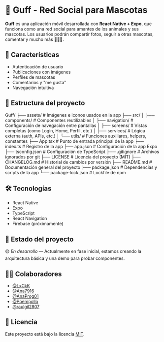 # 🐾 Guff - Red Social para Mascotas

**Guff** es una aplicación móvil desarrollada con **React Native + Expo**, que funciona como una red social para amantes de los animales y sus mascotas. Los usuarios podrán compartir fotos, seguir a otras mascotas, comentar y mucho más 🐶🐱🐰.

## 🚀 Características

- Autenticación de usuario
- Publicaciones con imágenes
- Perfiles de mascotas
- Comentarios y "me gusta"
- Navegación intuitiva

## 🧱 Estructura del proyecto
Guff/
├── assets/               # Imágenes e iconos usados en la app
├── src/
│   ├── components/       # Componentes reutilizables
│   ├── navigation/       # Configuración de navegación entre pantallas
│   ├── screens/          # Vistas completas (como Login, Home, Perfil, etc.)
│   ├── services/         # Lógica externa (auth, APIs, etc.)
│   └── utils/            # Funciones auxiliares, helpers, constantes
├── App.tsx               # Punto de entrada principal de la app
├── index.ts              # Registro de la app
├── app.json              # Configuración de la app Expo
├── tsconfig.json         # Configuración de TypeScript
├── .gitignore            # Archivos ignorados por git
├── LICENSE               # Licencia del proyecto (MIT)
├── CHANGELOG.md          # Historial de cambios por versión
├── README.md             # Documentación general del proyecto
├── package.json          # Dependencias y scripts de la app
└── package-lock.json     # Lockfile de npm


## 🛠️ Tecnologías

- React Native
- Expo
- TypeScript
- React Navigation
- Firebase (próximamente)

## 🚧 Estado del proyecto

🟡 *En desarrollo* — Actualmente en fase inicial, estamos creando la arquitectura básica y una demo para probar componentes.

## 🧑‍💻 Colaboradores

- [@LxCkK](https://github.com/LxCkK)
- [@Ana7916](https://github.com/Ana7916)
- [@AnaProg01](https://github.com/AnaProg01)
- [@Poempollo](https://github.com/Poempollo)
- [@raulgil2807](https://github.com/raulgil2807)

## 📄 Licencia

Este proyecto está bajo la licencia [MIT](./LICENSE).



